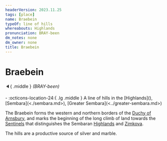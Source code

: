 ```yaml
---
headerVersion: 2023.11.25
tags: [place]
name: Braebein
typeOf: line of hills
whereabouts: Highlands
pronunciation: BRAY-been
dm_notes: none
dm_owner: none
title: Braebein
---
```

# Braebein
:speaker:{ .middle } *(BRAY-been)*  
<div class="grid cards ext-narrow-margin ext-one-column" markdown>
-    :octicons-location-24:{ .lg .middle } A line of hills in the [Highlands](<highlands/highlands.md>), [Sembara](<./sembara.md>), [Greater Sembara](<../greater-sembara.md>)  
</div>


The Braebein forms the western and northern borders of the [Duchy of Arnsbury](<heartlands/duchy-of-arnsbury.md>), and marks the beginning of the long climb of land towards the [Sentinels](<../../sentinel-range.md>) that distinguishes the Sembaran [Highlands](<highlands/highlands.md>) and [Zimkova](<../zimkova/zimkova.md>).

The hills are a productive source of silver and marble. 